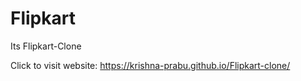 # Flipkart
Its Flipkart-Clone


Click to visit website:  https://krishna-prabu.github.io/Flipkart-clone/
